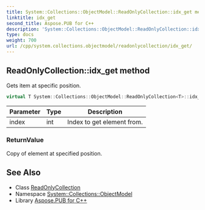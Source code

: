 ```yaml
---
title: System::Collections::ObjectModel::ReadOnlyCollection::idx_get method
linktitle: idx_get
second_title: Aspose.PUB for C++
description: 'System::Collections::ObjectModel::ReadOnlyCollection::idx_get method. Gets item at specific position in C++.'
type: docs
weight: 700
url: /cpp/system.collections.objectmodel/readonlycollection/idx_get/
---
```

## ReadOnlyCollection::idx_get method


Gets item at specific position.

```cpp
virtual T System::Collections::ObjectModel::ReadOnlyCollection<T>::idx_get(int index) const override
```


| Parameter | Type | Description |
| --- | --- | --- |
| index | int | Index to get element from. |

### ReturnValue

Copy of element at specified position.

## See Also

* Class [ReadOnlyCollection](../)
* Namespace [System::Collections::ObjectModel](../../)
* Library [Aspose.PUB for C++](../../../)
